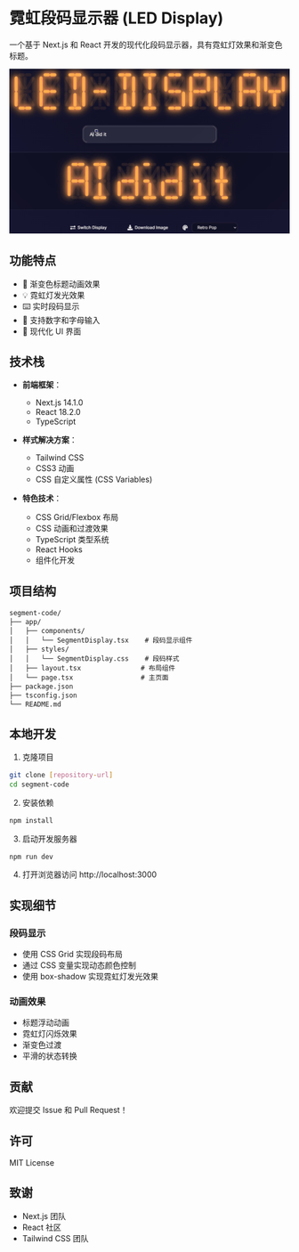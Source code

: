 # 霓虹段码显示器 (LED Display)

一个基于 Next.js 和 React 开发的现代化段码显示器，具有霓虹灯效果和渐变色标题。

![LED Display Demo](demo.gif)

## 功能特点

- 🌈 渐变色标题动画效果
- 💡 霓虹灯发光效果
- ⌨️ 实时段码显示
- 🎯 支持数字和字母输入
- 🎨 现代化 UI 界面

## 技术栈

- **前端框架**：
  - Next.js 14.1.0
  - React 18.2.0
  - TypeScript

- **样式解决方案**：
  - Tailwind CSS
  - CSS3 动画
  - CSS 自定义属性 (CSS Variables)

- **特色技术**：
  - CSS Grid/Flexbox 布局
  - CSS 动画和过渡效果
  - TypeScript 类型系统
  - React Hooks
  - 组件化开发

## 项目结构

```
segment-code/
├── app/
│   ├── components/
│   │   └── SegmentDisplay.tsx    # 段码显示组件
│   ├── styles/
│   │   └── SegmentDisplay.css    # 段码样式
│   ├── layout.tsx               # 布局组件
│   └── page.tsx                 # 主页面
├── package.json
├── tsconfig.json
└── README.md
```

## 本地开发

1. 克隆项目
```bash
git clone [repository-url]
cd segment-code
```

2. 安装依赖
```bash
npm install
```

3. 启动开发服务器
```bash
npm run dev
```

4. 打开浏览器访问 http://localhost:3000

## 实现细节

### 段码显示

- 使用 CSS Grid 实现段码布局
- 通过 CSS 变量实现动态颜色控制
- 使用 box-shadow 实现霓虹灯发光效果

### 动画效果

- 标题浮动动画
- 霓虹灯闪烁效果
- 渐变色过渡
- 平滑的状态转换

## 贡献

欢迎提交 Issue 和 Pull Request！

## 许可

MIT License

## 致谢

- Next.js 团队
- React 社区
- Tailwind CSS 团队 